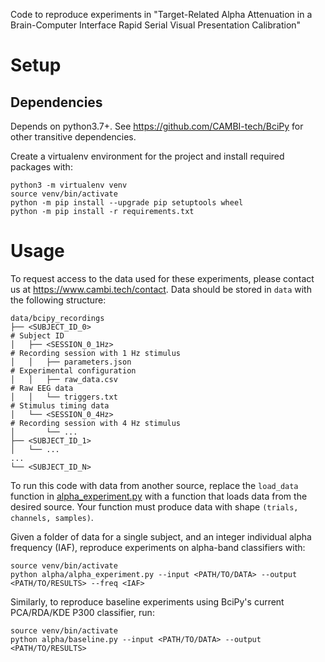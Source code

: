 Code to reproduce experiments in "Target-Related Alpha Attenuation in a Brain-Computer Interface Rapid Serial Visual Presentation Calibration"

# Setup

## Dependencies
Depends on python3.7+. See https://github.com/CAMBI-tech/BciPy for other transitive dependencies.

Create a virtualenv environment for the project and install required packages with:
```shell
python3 -m virtualenv venv
source venv/bin/activate
python -m pip install --upgrade pip setuptools wheel
python -m pip install -r requirements.txt
```

# Usage
To request access to the data used for these experiments, please contact us at https://www.cambi.tech/contact.
Data should be stored in `data` with the following structure:
```shell
data/bcipy_recordings
├── <SUBJECT_ID_0>                                                       # Subject ID
│   ├── <SESSION_0_1Hz>                                                  # Recording session with 1 Hz stimulus
│   │   ├── parameters.json                                              # Experimental configuration
│   │   ├── raw_data.csv                                                 # Raw EEG data 
│   │   └── triggers.txt                                                 # Stimulus timing data
│   └── <SESSION_0_4Hz>                                                  # Recording session with 4 Hz stimulus
│       └── ...
├── <SUBJECT_ID_1>
│   └── ...
...
└── <SUBJECT_ID_N>
```

To run this code with data from another source, replace the `load_data` function in [alpha_experiment.py](alpha/alpha_experiment.py) with a function that loads data from the desired source.
Your function must produce data with shape `(trials, channels, samples)`.

Given a folder of data for a single subject, and an integer individual alpha frequency (IAF), reproduce experiments on alpha-band classifiers with:
```shell
source venv/bin/activate
python alpha/alpha_experiment.py --input <PATH/TO/DATA> --output <PATH/TO/RESULTS> --freq <IAF>
```

Similarly, to reproduce baseline experiments using BciPy's current PCA/RDA/KDE P300 classifier, run:
```shell
source venv/bin/activate
python alpha/baseline.py --input <PATH/TO/DATA> --output <PATH/TO/RESULTS>
```